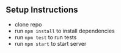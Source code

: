 ## Setup Instructions

- clone repo
- run `npm install` to install dependencies
- run `npm test` to run tests
- run `npm start` to start server
